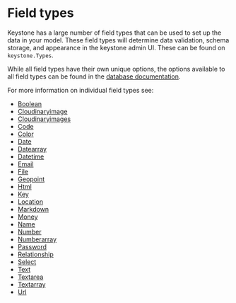 # Field types

Keystone has a large number of field types that can be used to set up the data in your model. These field types will determine data validation, schema storage, and appearance in the keystone admin UI. These can be found on `keystone.Types`.

While all field types have their own unique options, the options available to all field types can be found in the [database documentation](/documentation/database/#field-options).

For more information on individual field types see:


- [Boolean](/api/field/boolean)
- [Cloudinaryimage](/api/field/cloudinaryimage)
- [Cloudinaryimages](/api/field/cloudinaryimages)
- [Code](/api/field/code)
- [Color](/api/field/color)
- [Date](/api/field/date)
- [Datearray](/api/field/datearray)
- [Datetime](/api/field/datetime)
- [Email](/api/field/email)
- [File](/api/field/file)
- [Geopoint](/api/field/geopoint)
- [Html](/api/field/html)
- [Key](/api/field/key)
- [Location](/api/field/location)
- [Markdown](/api/field/markdown)
- [Money](/api/field/money)
- [Name](/api/field/name)
- [Number](/api/field/number)
- [Numberarray](/api/field/numberarray)
- [Password](/api/field/password)
- [Relationship](/api/field/relationship)
- [Select](/api/field/select)
- [Text](/api/field/text)
- [Textarea](/api/field/textarea)
- [Textarray](/api/field/textarray)
- [Url](/api/field/url)
